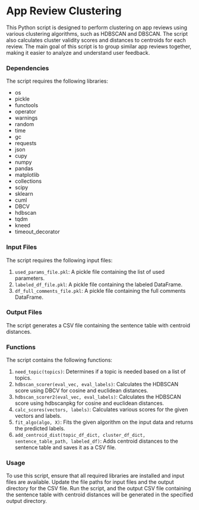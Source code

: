 # App Review Clustering

This Python script is designed to perform clustering on app reviews using various clustering algorithms, such as HDBSCAN and DBSCAN. The script also calculates cluster validity scores and distances to centroids for each review. The main goal of this script is to group similar app reviews together, making it easier to analyze and understand user feedback.

### Dependencies

The script requires the following libraries:

- os
- pickle
- functools
- operator
- warnings
- random
- time
- gc
- requests
- json
- cupy
- numpy
- pandas
- matplotlib
- collections
- scipy
- sklearn
- cuml
- DBCV
- hdbscan
- tqdm
- kneed
- timeout_decorator

### Input Files

The script requires the following input files:

1. `used_params_file.pkl`: A pickle file containing the list of used parameters.
2. `labeled_df_file.pkl`: A pickle file containing the labeled DataFrame.
3. `df_full_comments_file.pkl`: A pickle file containing the full comments DataFrame.

### Output Files

The script generates a CSV file containing the sentence table with centroid distances.

### Functions

The script contains the following functions:

1. `need_topic(topics)`: Determines if a topic is needed based on a list of topics.
2. `hdbscan_scorer(eval_vec, eval_labels)`: Calculates the HDBSCAN score using DBCV for cosine and euclidean distances.
3. `hdbscan_scorer2(eval_vec, eval_labels)`: Calculates the HDBSCAN score using hdbscanpkg for cosine and euclidean distances.
4. `calc_scores(vectors, labels)`: Calculates various scores for the given vectors and labels.
5. `fit_algo(algo, X)`: Fits the given algorithm on the input data and returns the predicted labels.
6. `add_centroid_dist(topic_df_dict, cluster_df_dict, sentence_table_path, labeled_df)`: Adds centroid distances to the sentence table and saves it as a CSV file.

### Usage

To use this script, ensure that all required libraries are installed and input files are available. Update the file paths for input files and the output directory for the CSV file. Run the script, and the output CSV file containing the sentence table with centroid distances will be generated in the specified output directory.